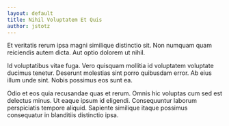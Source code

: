```yaml
---
layout: default
title: Nihil Voluptatem Et Quis
author: jstotz
---
```


Et veritatis rerum ipsa magni similique distinctio sit. Non numquam quam reiciendis autem dicta. Aut optio dolorem ut nihil.

Id voluptatibus vitae fuga. Vero quisquam mollitia id voluptatem voluptate ducimus tenetur. Deserunt molestias sint porro quibusdam error. Ab eius illum unde sint. Nobis possimus eos sunt ea.

Odio et eos quia recusandae quas et rerum. Omnis hic voluptas cum sed est delectus minus. Ut eaque ipsum id eligendi. Consequuntur laborum perspiciatis tempore aliquid. Sapiente similique itaque possimus consequatur in blanditiis distinctio ipsa.
